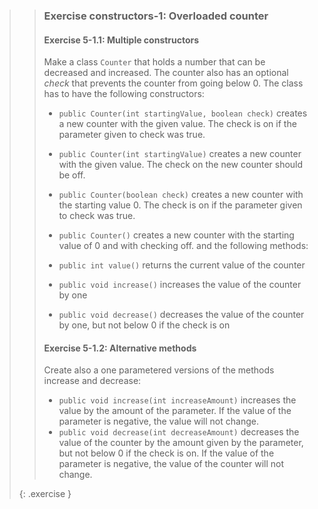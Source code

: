 >> ### Exercise constructors-1: Overloaded counter
>> 
>> #### Exercise 5-1.1: Multiple constructors
>>
>> Make a class `Counter` that holds a number that can be decreased and increased. The counter also has an optional *check* that prevents the counter from going below 0. The class has to have the following constructors:
>> 
>> * `public Counter(int startingValue, boolean check)` creates a new counter with the given value. The check is on if the parameter given to check was true.
>> * `public Counter(int startingValue)` creates a new counter with the given value. The check on the new counter should be off.
>> * `public Counter(boolean check)` creates a new counter with the starting value 0. The check is on if the parameter given to check was true.
>> * `public Counter()` creates a new counter with the starting value of 0 and with checking off.
>> and the following methods:
>> 
>> * `public int value()` returns the current value of the counter
>> * `public void increase()` increases the value of the counter by one
>> * `public void decrease()` decreases the value of the counter by one, but not below 0 if the check is on
>>
>> #### Exercise 5-1.2: Alternative methods
>> Create also a one parametered versions of the methods increase and decrease:
>> 
>> * `public void increase(int increaseAmount)` increases the value by the amount of the parameter. If the value of the parameter is negative, the value will not change.
>> * `public void decrease(int decreaseAmount)` decreases the value of the counter by the amount given by the parameter, but not below 0 if the check is on. If the value of the parameter is negative, the value of the counter will not change.
>>
> {: .exercise }